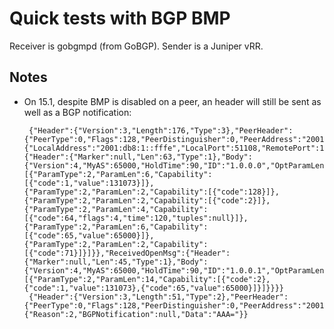 # Quick tests with BGP BMP

Receiver is gobgmpd (from GoBGP). Sender is a Juniper vRR.

## Notes

 - On 15.1, despite BMP is disabled on a peer, an header will still be
   sent as well as a BGP notification:

        {"Header":{"Version":3,"Length":176,"Type":3},"PeerHeader":{"PeerType":0,"Flags":128,"PeerDistinguisher":0,"PeerAddress":"2001:db8:1::2","PeerAS":65000,"PeerBGPID":"1.0.0.1","Timestamp":1512640571},"Body":{"LocalAddress":"2001:db8:1::fffe","LocalPort":51108,"RemotePort":179,"SentOpenMsg":{"Header":{"Marker":null,"Len":63,"Type":1},"Body":{"Version":4,"MyAS":65000,"HoldTime":90,"ID":"1.0.0.0","OptParamLen":34,"OptParams":[{"ParamType":2,"ParamLen":6,"Capability":[{"code":1,"value":131073}]},{"ParamType":2,"ParamLen":2,"Capability":[{"code":128}]},{"ParamType":2,"ParamLen":2,"Capability":[{"code":2}]},{"ParamType":2,"ParamLen":4,"Capability":[{"code":64,"flags":4,"time":120,"tuples":null}]},{"ParamType":2,"ParamLen":6,"Capability":[{"code":65,"value":65000}]},{"ParamType":2,"ParamLen":2,"Capability":[{"code":71}]}]}},"ReceivedOpenMsg":{"Header":{"Marker":null,"Len":45,"Type":1},"Body":{"Version":4,"MyAS":65000,"HoldTime":90,"ID":"1.0.0.1","OptParamLen":16,"OptParams":[{"ParamType":2,"ParamLen":14,"Capability":[{"code":2},{"code":1,"value":131073},{"code":65,"value":65000}]}]}}}}
        {"Header":{"Version":3,"Length":51,"Type":2},"PeerHeader":{"PeerType":0,"Flags":128,"PeerDistinguisher":0,"PeerAddress":"2001:db8:1::2","PeerAS":65000,"PeerBGPID":"1.0.0.1","Timestamp":1512640571},"Body":{"Reason":2,"BGPNotification":null,"Data":"AAA="}}
